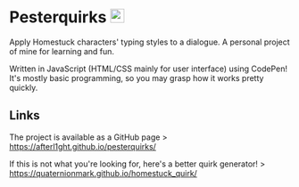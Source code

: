 # Pesterquirks <img src="https://upload.wikimedia.org/wikipedia/commons/thumb/1/1e/SBurb_Logo.svg/227px-SBurb_Logo.svg.png" width=25/>
Apply Homestuck characters' typing styles to a dialogue. A personal project of mine for learning and fun.

Written in JavaScript (HTML/CSS mainly for user interface) using CodePen! It's mostly basic programming, so you may grasp how it works pretty quickly.

## Links
The project is available as a GitHub page > https://afterl1ght.github.io/pesterquirks/

If this is not what you're looking for, here's a better quirk generator! > https://quaternionmark.github.io/homestuck_quirk/
